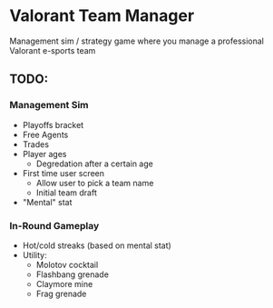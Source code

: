 # Valorant Team Manager

Management sim / strategy game where you manage a professional Valorant e-sports team

## TODO:

### Management Sim

- Playoffs bracket
- Free Agents
- Trades
- Player ages
  - Degredation after a certain age
- First time user screen
  - Allow user to pick a team name
  - Initial team draft
- "Mental" stat

### In-Round Gameplay

- Hot/cold streaks (based on mental stat)
- Utility:
  - Molotov cocktail
  - Flashbang grenade
  - Claymore mine
  - Frag grenade
